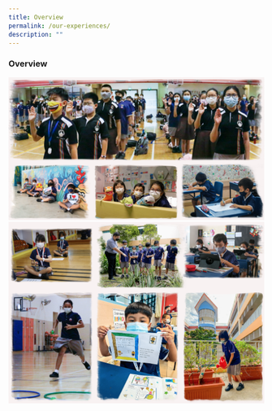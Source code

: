 ```yaml
---
title: Overview
permalink: /our-experiences/
description: ""
---
```


### Overview

![](/images/exp1.png)
![](/images/exp2.png)
